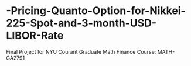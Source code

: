 # -Pricing-Quanto-Option-for-Nikkei-225-Spot-and-3-month-USD-LIBOR-Rate
Final Project for NYU Courant Graduate Math Finance Course: MATH-GA2791

